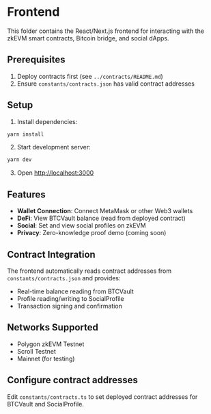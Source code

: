 # Frontend

This folder contains the React/Next.js frontend for interacting with the zkEVM smart contracts, Bitcoin bridge, and social dApps.

## Prerequisites

1. Deploy contracts first (see `../contracts/README.md`)
2. Ensure `constants/contracts.json` has valid contract addresses

## Setup

1. Install dependencies:
```bash
yarn install
```

2. Start development server:
```bash
yarn dev
```

3. Open [http://localhost:3000](http://localhost:3000)

## Features

- **Wallet Connection**: Connect MetaMask or other Web3 wallets
- **DeFi**: View BTCVault balance (read from deployed contract)
- **Social**: Set and view social profiles on zkEVM
- **Privacy**: Zero-knowledge proof demo (coming soon)

## Contract Integration

The frontend automatically reads contract addresses from `constants/contracts.json` and provides:
- Real-time balance reading from BTCVault
- Profile reading/writing to SocialProfile
- Transaction signing and confirmation

## Networks Supported

- Polygon zkEVM Testnet
- Scroll Testnet
- Mainnet (for testing)

## Configure contract addresses

Edit `constants/contracts.ts` to set deployed contract addresses for BTCVault and SocialProfile. 